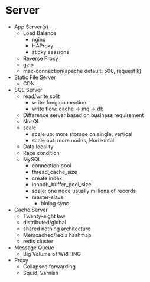 # Server

* App Server(s)
  * Load Balance
    * nginx
    * HAProxy
    * sticky sessions
  * Reverse Proxy
  * gzip
  * max-connection(apache default: 500, request k)
* Static File Server
  * CDN
* SQL Server
  * read/write split
    * write: long connection
    * write flow: cache -> mq -> db
  * Difference server based on business requirement
  * NosQL
  * scale
    * scale up: more storage on single, vertical
    * scale out: more nodes, Horizontal 
  * Data locality
  * Race condition
  * MySQL
    * connection pool
    * thread_cache_size
    * create index
    * innodb_buffer_pool_size
    * scale: one node usually millions of records
    * master-slave
      * binlog sync
* Cache Server
  * Twenty-eight law
  * distributed/global
  * shared nothing architecture
  * Memcached/redis hashmap
  * redis cluster
* Message Queue
  * Big Volume of WRITING
* Proxy
  * Collapsed forwarding
  * Squid, Varnish
